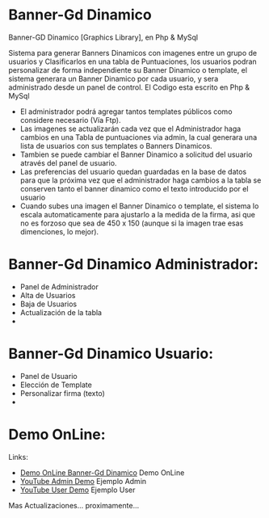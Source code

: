 # Banner-Gd Dinamico 
Banner-GD Dinamico [Graphics Library], en Php & MySql

Sistema para generar Banners Dinamicos con imagenes entre un grupo de usuarios y Clasificarlos en una tabla de Puntuaciones, los usuarios podran personalizar de forma independiente su Banner Dinamico o template, el sistema generara un Banner Dinamico por cada usuario, y sera administrado desde un panel de control.
El Codigo esta escrito en Php & MySql

* El administrador podrá agregar tantos templates públicos como considere necesario (Vía Ftp).
* Las imagenes se actualizarán cada vez que el Administrador haga cambios en una Tabla de puntuaciones via admin, la cual generara una lista de usuarios con sus templates o Banners Dinamicos. 
* Tambien se puede cambiar el Banner Dinamico a solicitud del usuario através del panel de usuario. 
* Las preferencias del usuario quedan guardadas en la base de datos para que la próxima vez que el administrador haga cambios a la tabla se conserven tanto el banner dinamico como el texto introducido por el usuario
* Cuando subes una imagen el Banner Dinamico o template, el sistema lo escala automaticamente para ajustarlo a la medida de la firma, asi que no es forzoso que sea de 450 x 150 (aunque si la imagen trae esas dimenciones, lo mejor).



# Banner-Gd Dinamico Administrador:
  * Panel de Administrador
   * Alta de Usuarios
   * Baja de Usuarios
   * Actualización de la tabla
   * 


# Banner-Gd Dinamico Usuario:
  * Panel de Usuario
   * Elección de Template
   * Personalizar firma (texto)
   * 


# Demo OnLine:

Links:
* [Demo OnLine Banner-Gd Dinamico](http://diegopino.besaba.com/banner-gd/) Demo OnLine
* [YouTube Admin Demo](http://youtu.be/QNE3GmKkH_Y) Ejemplo Admin
* [YouTube User Demo](http://diegopino.besaba.com/banner-gd/) Ejemplo User

Mas Actualizaciones... proximamente...
